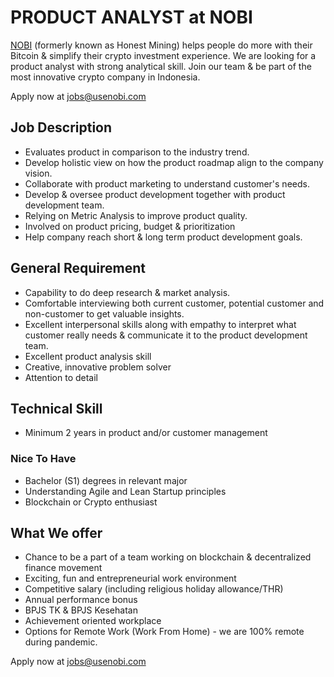 # PRODUCT ANALYST at NOBI
 
[NOBI](https://usenobi.com) (formerly known as Honest Mining) helps people do more with their Bitcoin & simplify their crypto investment experience. We are looking for a product analyst with strong analytical skill. Join our team & be part of the most innovative crypto company in Indonesia.

Apply now at [jobs@usenobi.com](jobs@usenobi.com) 

## Job Description
- Evaluates product in comparison to the industry trend.
- Develop holistic view on how the product roadmap align to the company vision.
- Collaborate with product marketing to understand customer's needs.
- Develop & oversee product development together with product development team.
- Relying on Metric Analysis to improve product quality.
- Involved on product pricing, budget & prioritization
- Help company reach short & long term product development goals.

## General Requirement
- Capability to do deep research & market analysis.
- Comfortable interviewing both current customer, potential customer and non-customer to get valuable insights.
- Excellent interpersonal skills along with empathy to interpret what customer really needs & communicate it to the product development team.
- Excellent product analysis skill 
- Creative, innovative problem solver
- Attention to detail

## Technical Skill 
- Minimum 2 years in product and/or customer management 

### Nice To Have
- Bachelor (S1) degrees in relevant major 
- Understanding Agile and Lean Startup principles
- Blockchain or Crypto enthusiast

## What We offer
- Chance to be a part of a team working on blockchain & decentralized finance movement
- Exciting, fun and entrepreneurial work environment
- Competitive salary (including religious holiday allowance/THR)
- Annual performance bonus
- BPJS TK & BPJS Kesehatan
- Achievement oriented workplace
- Options for Remote Work (Work From Home) - we are 100% remote during pandemic.

Apply now at [jobs@usenobi.com](jobs@usenobi.com)
